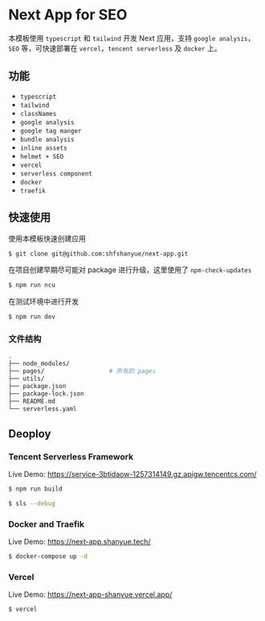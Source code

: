 # Next App for SEO

本模板使用 `typescript` 和 `tailwind` 开发 Next 应用，支持 `google analysis`，`SEO` 等，可快速部署在 `vercel`，`tencent serverless` 及 `docker` 上。

## 功能

+ `typescript`
+ `tailwind`
+ `classNames`
+ `google analysis`
+ `google tag manger`
+ `bundle analysis`
+ `inline assets`
+ `helmet + SEO`
+ `vercel`
+ `serverless component`
+ `docker`
+ `traefik`

## 快速使用

使用本模板快速创建应用

``` bash
$ git clone git@github.com:shfshanyue/next-app.git
```

在项目创建早期尽可能对 package 进行升级，这里使用了 `npm-check-updates`

``` bash
$ npm run ncu
```

在测试环境中进行开发

``` bash
$ npm run dev
```

### 文件结构

``` bash
.
├── node_modules/
├── pages/                  # 所有的 pages
├── utils/
├── package.json
├── package-lock.json
├── README.md
└── serverless.yaml
```

## Deoploy

### Tencent Serverless Framework

Live Demo: <https://service-3btidaow-1257314149.gz.apigw.tencentcs.com/>

``` bash
$ npm run build

$ sls --debug
```

### Docker and Traefik

Live Demo: <https://next-app.shanyue.tech/>

``` bash
$ docker-compose up -d
```

### Vercel

Live Demo: <https://next-app-shanyue.vercel.app/>

``` bash
$ vercel
```
